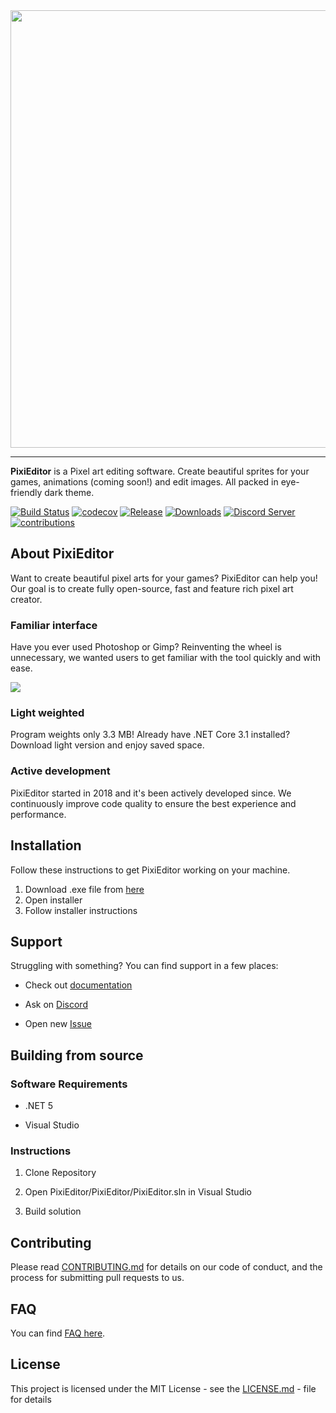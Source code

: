 <img src="https://user-images.githubusercontent.com/25402427/99974074-bdf68880-2da0-11eb-8083-659eb0a91aa1.png" width="700">

---

**PixiEditor** is a Pixel art editing software. Create beautiful sprites for your games, animations (coming soon!) and edit images. All packed in eye-friendly dark theme.

[![Build Status](https://img.shields.io/azure-devops/build/flabbet/PixiEditor/6/master)](https://dev.azure.com/flabbet/PixiEditor/_build?definitionId=6) 
[![codecov](https://codecov.io/gh/PixiEditor/PixiEditor/branch/master/graph/badge.svg)](https://codecov.io/gh/PixiEditor/PixiEditor)
[![Release](https://img.shields.io/github/v/release/flabbet/PixiEditor)](https://github.com/flabbet/PixiEditor/releases) 
[![Downloads](https://img.shields.io/github/downloads/PixiEditor/PixiEditor/total)](https://github.com/flabbet/PixiEditor/releases)
[![Discord Server](https://badgen.net/badge/discord/join%20chat/7289DA?icon=discord)](https://discord.gg/qSRMYmq) 
[![contributions](https://img.shields.io/badge/contributions-open-brightgreen)](https://github.com/flabbet/PixiEditor/pulls)

## About PixiEditor

Want to create beautiful pixel arts for your games? PixiEditor can help you! Our goal is to create fully open-source, fast and feature rich pixel art creator. 

### Familiar interface

Have you ever used Photoshop or Gimp? Reinventing the wheel is unnecessary, we wanted users to get familiar with the tool quickly and with ease. 

![](https://github.com/flabbet/PixiEditor/blob/master/Screenshot.png)



### Light weighted

Program weights only 3.3 MB! Already have .NET Core 3.1 installed? Download light version and enjoy saved space.

### Active development

PixiEditor started in 2018 and it's been actively developed since. We continuously improve code quality to ensure the best experience and performance.



## Installation

Follow these instructions to get PixiEditor working on your machine.

1. Download .exe file from [here](https://github.com/flabbet/PixiEditor/releases)
2. Open installer
3. Follow installer instructions



## Support

Struggling with something? You can find support in a few places:

* Check out [documentation](https://github.com/flabbet/PixiEditor/wiki)

* Ask on [Discord](https://discord.gg/qSRMYmq)
* Open new [Issue](https://github.com/flabbet/PixiEditor/issues)



## Building from source

### Software Requirements

* .NET 5

* Visual Studio

### Instructions

1. Clone Repository

2. Open PixiEditor/PixiEditor/PixiEditor.sln in Visual Studio

3. Build solution

## Contributing 

Please read [CONTRIBUTING.md](https://github.com/flabbet/PixiEditor/blob/master/CONTRIBUTING.md) for details on our code of conduct, and the process for submitting pull requests to us.

## FAQ

You can find [FAQ here](https://github.com/PixiEditor/PixiEditor/wiki/FAQ).

## License

This project is licensed under the MIT License - see the [LICENSE.md](https://github.com/flabbet/PixiEditor/blob/master/LICENSE) - file for details